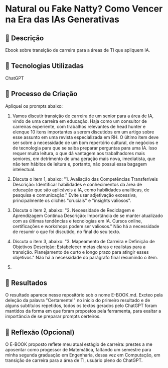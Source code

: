 # Natural ou Fake Natty? Como Vencer na Era das IAs Generativas

## 📒 Descrição
Ebook sobre transição de carreira para a áreas de TI que apliquem IA.


## 🤖 Tecnologias Utilizadas
ChatGPT


## 🧐 Processo de Criação
Apliquei os prompts abaixo:
1. Vamos discutir transição de carreira de um senior para a área de IA, vindo de uma carreira em educação.
Haja como um consultor de carreiras experiente, com trabalhos relevantes de head hunter e elenque 10 itens importantes a serem discutidos em um artigo sobre esse assunto em uma revista especializada em RH.
O último item deve ser sobre a necessidade de um bom repertório cultural, de negócios e de tecnologia  para que se saiba preparar perguntas para uma IA. Isso requer muita leitura, o que dá vantagem aos  trabalhadores mais seniores, em detrimento de uma geração mais nova, imediatista, que não tem hábitos de leitura e, portanto, não possui essa bagagem intelectual.

2. Discuta o item 1, abaixo:
"1. Avaliação das Competências Transferíveis
Descrição: Identificar habilidades e conhecimentos da área de educação que são aplicáveis à IA, como habilidades analíticas, de pesquisa e comunicação."
Evite usar adjetivação excessiva, principalmente os clichês "cruciais" e "insights valiosos".

3. Discuta o item 2, abaixo:
"2. Necessidade de Reciclagem e Aprendizagem Contínua
Descrição: Importância de se manter atualizado com as últimas tendências e tecnologias em IA. Cursos online, certificações e workshops podem ser valiosos."
Não há a necessidade de resumir o que foi discutido, no final do seu texto.

4. Discuta o item 3, abaixo:
"3. Mapeamento de Carreira e Definição de Objetivos
Descrição: Estabelecer metas claras e realistas para a transição. Planejamento de curto e longo prazo para atingir esses objetivos."
Não há a necessidade do parágrafo final resumindo o item.

5. 


## 🚀 Resultados
O resultado aparece nesse repositório sob o nome E-BOOK.md. Excteo pela deleção da palavra "Certamente!" no início do primeiro resultado e de alguns subtítulos repetidos, todos os textos gerados pelo ChatGPT foram mantidos da forma em que foram propostos pela ferramenta, para exaltar a importância de se preparar prompts certeiros.


## 💭 Reflexão (Opcional)
O E-BOOK proposto reflete meu atual estágio de carreira: prestes a me aposentar como progessor de Matemática, faltando um semestre para minha segunda graduação em Engenharia, dessa vez em Computação, em transição de carreira para a área de TI, usuário pleno do ChatGPT.

